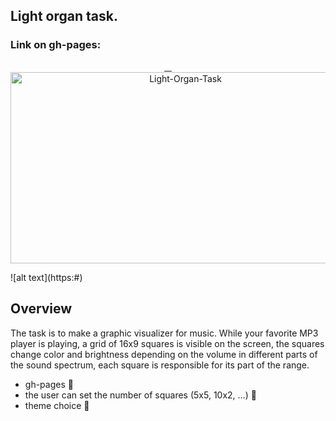   ## Light organ task. 
 ### Link on gh-pages: #
 <p align="center" >
<p align="center" >
   <a href="#">
    <img alt="Light-Organ-Task" src="https://i.ibb.co/y46RDXW/Light-Organ-Task.gif" width="544" height="306" />
 </a>
</p>
![alt text](https:#)

## Overview 
 The task is to make a graphic visualizer for music. While your favorite MP3 player is playing, a grid of 16x9 squares is visible on the screen, the squares change color and brightness depending on the volume in different parts of the sound spectrum, each square is responsible for its part of the range.
 + gh-pages 📄
 + the user can set the number of squares (5x5, 10x2, …) 🧮
 + theme choice 🎨
